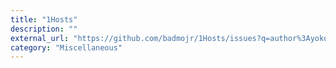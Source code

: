 ```yaml
---
title: "1Hosts"
description: ""
external_url: "https://github.com/badmojr/1Hosts/issues?q=author%3Ayokoffing"
category: "Miscellaneous"
---
```

